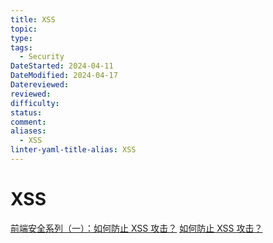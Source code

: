 ```yaml
---
title: XSS
topic: 
type: 
tags:
  - Security
DateStarted: 2024-04-11
DateModified: 2024-04-17
Datereviewed: 
reviewed: 
difficulty: 
status: 
comment: 
aliases:
  - XSS
linter-yaml-title-alias: XSS
---
```


# XSS

[前端安全系列（一）：如何防止 XSS 攻击？](https://link.juejin.cn?target=https%3A%2F%2Ftech.meituan.com%2F2018%2F09%2F27%2Ffe-security.html "https://tech.meituan.com/2018/09/27/fe-security.html")
[如何防止 XSS 攻击？](https://link.segmentfault.com/?enc=%2Ba%2BRF6qFaupJkOtq9mu%2BRw%3D%3D.s3iCvinfXkYMI%2B20mCcxJB07qhPIibpgz5K1xd9M3bnj3dSaYaYQRMwzY0Pq7KHxdEyc9EEkcqb8BVZec1%2F6%2FQ%3D%3D)
